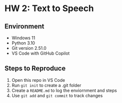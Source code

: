 # HW 2: Text to Speech

## Environment
- Windows 11
- Python 3.10
- Git version 2.51.0
- VS Code with GitHub Copilot

## Steps to Reproduce
1. Open this repo in VS Code
2. Run `git init` to create a .git folder
3. Create a `README.md` to log the enviornment and steps
4. Use `git add` and `git commit` to track changes